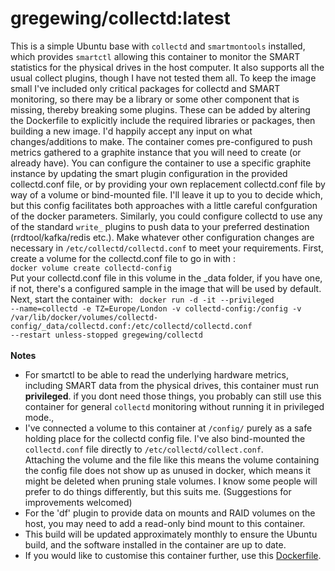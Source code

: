 # gregewing/collectd:latest
This is a simple Ubuntu base with <code>collectd</code> and 
<code>smartmontools</code> installed, which provides 
<code>smartctl</code> allowing this container to monitor the SMART 
statistics for the physical drives in the host computer.  It also 
supports all the usual collect plugins, though I have not tested them 
all. To keep the image small I've included only critical packages for 
collectd and SMART monitoring, so there may be a library or some other 
component that is missing, thereby breaking some plugins.  These can be 
added by altering the Dockerfile to explicitly include the required 
libraries or packages, then building a new image.  I'd happily accept 
any input on what changes/additions to make. The container comes 
pre-configured to push metrics gathered to a graphite instance that you 
will need to create (or already have).  You can configure the container 
to use a specific graphite instance by updating the smart plugin 
configuration in the provided collectd.conf file, or by providing your 
own replacement collectd.conf file by way of a volume or bind-mounted 
file.  I'll leave it up to you to decide which, but this config 
facilitates both approaches with a little careful confguration of the 
docker parameters.  Similarly, you could configure collectd to use any 
of the standard <code>write_</code> plugins to push data to your 
preferred destination (rrdtool/kafka/redis etc.). Make whatever other 
configuration changes are necessary in 
<code>/etc/collectd/collectd.conf</code> to meet your requirements. 
First, create a volume for the collectd.conf file to go in with : <code> 
docker volume create collectd-config </code><br> Put your collectd.conf 
file in this volume in the _data folder, if you have one, if not, 
there's a configured sample in the image that will be used by default. 
Next, start the container with: <code> docker run -d -it --privileged
  --name=collectd
  -e TZ=Europe/London
  -v collectd-config:/config
  -v 
/var/lib/docker/volumes/collectd-config/_data/collectd.conf:/etc/collectd/collectd.conf
  --restart unless-stopped
  gregewing/collectd </code> <br> <br> <b>Notes</b><br> <ul type="disc"> 
<li>For smartctl to be able to read the underlying hardware metrics, 
including SMART data from the physical drives, this container must run 
<b>privileged</b>.  if you dont need those things, you probably can 
still use this container for general <code>collectd</code> monitoring 
without running it in privileged mode., </li> <li>I've connected a 
volume to this container at <code>/config/</code> purely as a safe 
holding place for the collectd config file.  I've also bind-mounted the 
<code>collectd.conf</code> file directly to 
<code>/etc/collectd/collect.conf</code>. <br>Attaching the volume and 
the file like this means the volume containing the config file does not 
show up as unused in docker, which means it might be deleted when 
pruning stale volumes. I know some people will prefer to do things 
differently, but this suits me. (Suggestions for improvements 
welcomed)</li> <li>For the 'df' plugin to provide data on mounts and 
RAID volumes on the host, you may need to add a read-only bind mount to 
this container. </li> <li>This build will be updated approximately monthly to ensure 
the Ubuntu build, and the software installed in the container are up to 
date.</li> <li>If you would like to customise this container further, 
use this <a 
href="https://github.com/gregewing/collectd/blob/master/Dockerfile">Dockerfile</a>.</li>
</ul>

